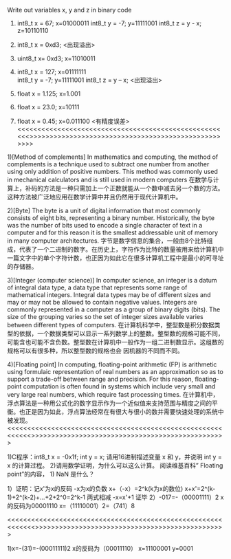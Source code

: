 

Write out variables  x, y and z in binary code
 1) int8_t x = 67;       x=01000011
    int8_t y = -7;       y=11111001
    int8_t z = y - x;       z=10110110

 2) int8_t x = 0xd3;      <出现溢出>

 3) uint8_t x= 0xd3;       x=11010011 

 4) int8_t x = 127;        x=01111111  
    int8_t y = -7;         y=11111001
    int8_t z = y – x;      <出现溢出>

 5) float x = 1.125;  x=1.001      

 6) float x = 23.0;   x=10111

 7) float x = 0.45;    x=0.011100   <有精度误差>
<<<<<<<<<<<<<<<<<<<<<<<<<<<<<<<<<<<<<<<<<<<<<<<<<<<<<<>>>>>>>>>>>>>>>>>>>>>>>>>>>>>>>>>>>>>>>>>>>>>>>>>>>>








 1)[Method of complements]     In mathematics and computing, the method of complements is a technique used to subtract one number from another using only addition of positive numbers. This method was commonly used in mechanical calculators and is still used in modern computers
                               在数学与计算上，补码的方法是一种只需加上一个正数就能从一个数中减去另一个数的方法。这种方法被广泛地应用在数学计算中并且仍然用于现代计算机中。




 2)[Byte]         The byte is a unit of digital information that most commonly consists of eight bits, representing a binary number. Historically, the byte was the number of bits used to encode a single character of text in a computer and for this reason it is the smallest addressable unit of memory in many computer architectures.
                  字节是数字信息的集合，一般由8个比特组成，代表了一个二进制的数字。在历史上，字符作为比特的数量被用来给计算机中一篇文字中的单个字符计数，也正因为如此它在很多计算机工程中是最小的可寻址的存储器。




 3)[Integer (computer science)]         In computer science, an integer is a datum of integral data type, a data type that represents some range of mathematical integers. Integral data types may be of different sizes and may or may not be allowed to contain negative values. Integers are commonly represented in a computer as a group of binary digits (bits). The size of the grouping varies so the set of integer sizes available varies between different types of computers.
                                         在计算机科学中，整型数是积分数据类型的依据，一个数据类型可以显示一系列数学上的整数。整型数的规格可能不同，可能含也可能不含负数。整型数在计算机中一般作为一组二进制数显示。这组数的规格可以有很多种，所以整型数的规格也会 因机器的不同而不同。





 4)[Floating point]           In computing, floating-point arithmetic (FP) is arithmetic using formulaic representation of real numbers as an approximation so as to support a trade-off between range and precision. For this reason, floating-point computation is often found in systems which include very small and very large real numbers, which require fast processing times. 
                               在计算机中，浮点算法是一种用公式化的数字显示作为一个近似值来支持范围与精度之间的平衡。也正是因为如此，浮点算法经常在有很大与很小的数并需要快速处理的系统中被发现。
  <<<<<<<<<<<<<<<<<<<<<<<<<<<<<<<<<<<<<<<<<<<<<<<<<<<<<<<<<<<<>>>>>>>>>>>>>>>>>>>>>>>>>>>>>>>>>>>>>>>>>>>>>>>>>

 1)C程序：int8_t  x = -0x1f;  int y = x;  请用16进制描述变量 x 和 y，并说明 int y = x 的计算过程。 2)请用数学证明，为什么可以这么计算。
阅读维基百科” Floating point”的内容， 1)   NaN 是什么？

1）证明：记x'为x的反码
        -x为x的负数
        x+（-x）=2^k(k为x的数位)
        x+x'=2^(k-1)+2^(k-2)+...+2+2^0=2^k-1
        两式相减
        -x=x'+1
        证毕
2）-017=-（00001111）2      x的反码为00001110   x=（11110001）2=（741）8

<<<<<<<<<<<<<<<<<<<<<<<<<<<<<<<<<<<<<<<<<<<<<<<<<<<<<<<<<<<<<>>>>>>>>>>>>>>>>>>>>>>>>>>>>>>>>>>>>>>>>>>>>>>>>

   1)x=-(31)=-(00011111)2    x的反码为（00011110） x=11100001   y=0001






